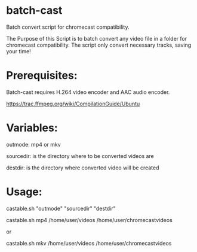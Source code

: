 # batch-cast
Batch convert script for chromecast compatibility.

The Purpose of this Script is to batch convert any video file in a folder for chromecast compatibility.
The script only convert necessary tracks, saving your time!

# Prerequisites:
Batch-cast requires H.264 video encoder and AAC audio encoder.

https://trac.ffmpeg.org/wiki/CompilationGuide/Ubuntu

# Variables:
outmode: mp4 or mkv

sourcedir: is the directory where to be converted videos are

destdir: is the directory where converted video will be created
 
# Usage:
castable.sh "outmode" "sourcedir" "destdir"

castable.sh mp4 /home/user/videos /home/user/chromecastvideos

or

castable.sh mkv /home/user/videos /home/user/chromecastvideos
